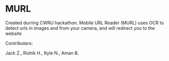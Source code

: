 # MURL

Created durring CWRU hackathon. Mobile URL Reader (MURL) uses OCR to detect urls in images and from your camera, and will redirect you to the website


Contributers:

Jack Z., Rishik H., Kyle N., Aman B.
